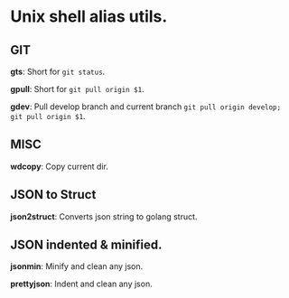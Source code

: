 # Unix shell alias utils.

## GIT

**gts**: Short for `git status`.

**gpull**: Short for `git pull origin $1`.

**gdev**: Pull develop branch and current branch `git pull origin develop; git pull origin $1`.

## MISC

**wdcopy**: Copy current dir.

## JSON to Struct

**json2struct**: Converts json string to golang struct.

## JSON indented & minified.

**jsonmin**: Minify and clean any json.

**prettyjson**: Indent and clean any json.
